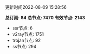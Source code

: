 更新时间2022-08-09 15:28:56

**总订阅: 64**
**总节点: 7470**
**有效节点: 2143**
- ssr节点: 6
- v2ray节点: 1751
- trojan节点: 92
- ss节点: 294
